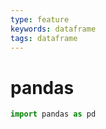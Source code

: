 ```yaml
---
type: feature
keywords: dataframe
tags: dataframe
---
```


# pandas
```python
import pandas as pd
```


